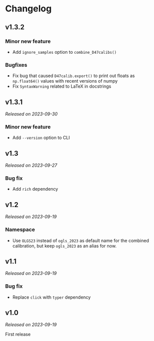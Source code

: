 # Changelog

## v1.3.2

### Minor new feature
* Add `ignore_samples` option to `combine_D47calibs()`

### Bugfixes
* Fix bug that caused `D47calib.export()` to print out floats as `np.float64()` values with recent versions of numpy
* Fix `SyntaxWarning` related to LaTeX in docstrings

## v1.3.1
*Released on 2023-09-30*

### Minor new feature
* Add `--version` option to CLI

## v1.3
*Released on 2023-09-27*

### Bug fix
* Add `rich` dependency

## v1.2
*Released on 2023-09-19*

### Namespace
* Use `OLGS23` instead of `ogls_2023` as default name for the combined calibration, but keep `ogls_2023` as an alias for now.

## v1.1
*Released on 2023-09-19*

### Bug fix
* Replace `click` with `typer` dependency

## v1.0
*Released on 2023-09-19*

First release